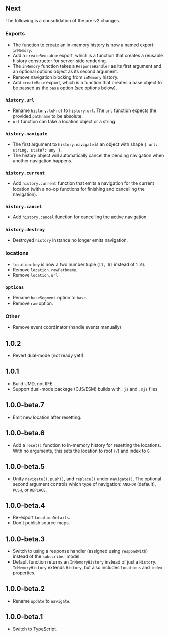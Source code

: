 ## Next

The following is a consolidation of the pre-v2 changes.

### Exports

- The function to create an in-memory history is now a named export: `inMemory`.
- Add a `createReusable` export, which is a function that creates a reusable history constructor for server-side rendering.
- The `inMemory` function takes a `ResponseHandler` as its first argument and an optional options object as its second argument.
- Remove navigation blocking from `inMemory` history.
- Add `createBase` export, which is a function that creates a base object to be passed as the `base` option (see options below).

### `history.url`

- Rename `history.toHref` to `history.url`. The `url` function expects the provided `pathname` to be absolute.
- `url` function can take a location object or a string.

### `history.navigate`

- The first argument to `history.navigate` is an object with shape `{ url: string, state?: any }`.
- The history object will automatically cancel the pending navigation when another navigation happens.

### `history.current`

- Add `history.current` function that emits a navigation for the current location (with a no-op functions for finishing and cancelling the navigation).

### `history.cancel`

- Add `history.cancel` function for cancelling the active navigation.

### `history.destroy`

- Destroyed `history` instance no longer emits navigation.

### locations

- `location.key` is now a two number tuple (`[1, 0]` instead of `1.0`).
- Remove `location.rawPathname`.
- Remove `location.url`

### `options`

- Rename `baseSegment` option to `base`.
- Remove `raw` option.

### Other

- Remove event coordinator (handle events manually)

## 1.0.2

- Revert dual-mode (not ready yet!).

## 1.0.1

- Build UMD, not IIFE
- Support dual-mode package (CJS/ESM) builds with `.js` and `.mjs` files

## 1.0.0-beta.7

- Emit new location after resetting.

## 1.0.0-beta.6

- Add a `reset()` function to in-memory history for resetting the locations. With no arguments, this sets the location to root (`/`) and index to `0`.

## 1.0.0-beta.5

- Unify `navigate()`, `push()`, and `replace()` under `navigate()`. The optional second argument controls which type of navigation: `ANCHOR` (default), `PUSH`, or `REPLACE`.

## 1.0.0-beta.4

- Re-export `LocationDetails`.
- Don't publish source maps.

## 1.0.0-beta.3

- Switch to using a response handler (assigned using `respondWith`) instead of the `subscriber` model.
- Default function returns an `InMemoryHistory` instead of just a `History`. `InMemoryHistory` extends `History`, but also includes `locations` and `index` properties.

## 1.0.0-beta.2

- Rename `update` to `navigate`.

## 1.0.0-beta.1

- Switch to TypeScript.
